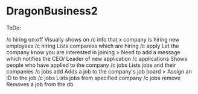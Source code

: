 # DragonBusiness2


ToDo:

/c hiring on:off
  Visually shows on /c info that x company is hiring new employees
/c hiring
  Lists companies which are hiring
/c apply <company>
  Let the company know you are interested in joining
    > Need to add a message which notifies the CEO/ Leader of new application
/c applications
  Shows people who have applied to the company
/c jobs
  Lists jobs and their companies
/c jobs add <msg>
  Adds a job to the company's job board
    > Assign an ID to the job
/c jobs <company>
  Lists jobs from specified company
/c jobs remove <ID>
  Removes a job from the db
